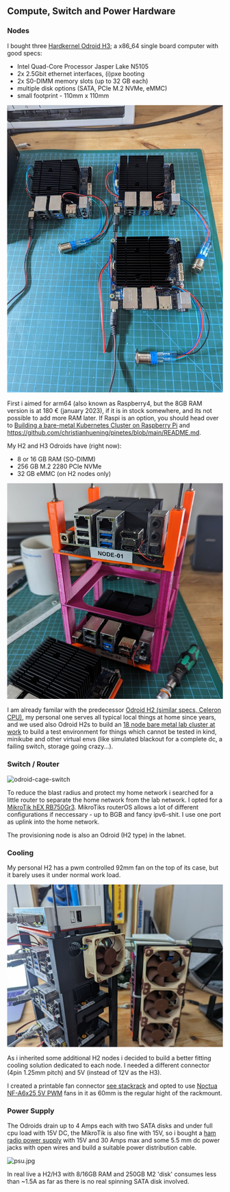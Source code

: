 ## Compute, Switch and Power Hardware

### Nodes

I bought three [Hardkernel Odroid
H3](https://www.hardkernel.com/shop/odroid-h3/); a x86_64 single board computer
with good specs:

* Intel Quad-Core Processor Jasper Lake N5105
* 2x 2.5Gbit ethernet interfaces, (i)pxe booting
* 2x S0-DIMM memory slots (up to 32 GB each)
* multiple disk options (SATA, PCIe M.2 NVMe, eMMC)
* small footprint - 110mm x 110mm 

![odroids](pics/odroids_sm.jpg)

First i aimed for arm64 (also known as Raspberry4, but the 8GB RAM version is
at 180 € (january 2023), if it is in stock somewhere, and its not possible to
add more RAM later. If Raspi is an option, you should head over to [Building a
bare-metal Kubernetes Cluster on Raspberry
Pi](https://anthonynsimon.com/blog/kubernetes-cluster-raspberry-pi/) and
https://github.com/christianhuening/pinetes/blob/main/README.md.

My H2 and H3 Odroids have (right now):

- 8 or 16 GB RAM (SO-DIMM)
- 256 GB M.2 2280 PCIe NVMe 
- 32 GB eMMC (on H2 nodes only)

![odroid-cage](pics/odroid-cage1_sm.jpg)

I am already familar with the predecessor [Odroid H2 (similar specs, Celeron
CPU)](https://wiki.odroid.com/odroid-h2/start), my personal one serves all
typical local things at home since years, and we used also Odroid H2s to build
an [18 node bare metal lab cluster at
work](https://photos.google.com/share/AF1QipPIxF5isLFw8q3Y5bL6p22sNWmxLYC7JQUArTgIg4MjGRWVMu8LyGeXqT3R3Gx_gA?key=Z1ZZc3Z1bnAxakNpbEdfRTFLbk5TWDRBNXRUal93)
to build a test environment for things which cannot be tested in kind, minikube
and other virtual envs (like simulated blackout for a complete dc, a failing
switch, storage going crazy...).

### Switch / Router

![odroid-cage-switch](pics/odroids-cage-switch_sm.jpg)

To reduce the blast radius and protect my home network i searched for a little
router to separate the home network from the lab network.  I opted for a
[MikroTik hEX RB750Gr3](https://mikrotik.com/product/RB750Gr3). MikroTiks
routerOS allows a lot of different configurations if neccessary - up to BGB and
fancy ipv6-shit.  I use one port as uplink into the home network.

The provisioning node is also an Odroid (H2 type) in the labnet.

### Cooling

My personal H2 has a pwm controlled 92mm fan on the top of its case, but it barely uses
it under normal work load.

![odroid-fans](pics/odroid-fans_sm.jpg)

As i inherited some additional H2 nodes i decided to build a
better fitting cooling solution dedicated to each node. I needed a different
connector (4pin 1.25mm pitch) and 5V (instead of 12V as the H3). 

I created a printable fan connector [see stackrack](stackrack.md) and opted to use [Noctua
NF-A6x25 5V PWM](https://noctua.at/de/products/fan/nf-a6x25-5v-pwm) fans in it
as 60mm is the regular hight of the rackmount.

### Power Supply

The Odroids drain up to 4 Amps each with two SATA disks and under full cpu load
with 15V DC, the MikroTik is also fine with 15V, so i bought a [ham radio power
supply](https://www.komerci.de/shop/stromversorgung/Festspannungsnetzgeraete/ps30swiv-festspannungsnetzgeraet-13-8v-30a-lcd)
with 15V and 30 Amps max and some 5.5 mm dc power jacks with open wires and
build a suitable power distribution cable.

![psu.jpg](pics/psu.jpg)

In real live a H2/H3 with 8/16GB RAM and 250GB M2 'disk' consumes less than ~1.5A
as far as there is no real spinning SATA disk involved.
